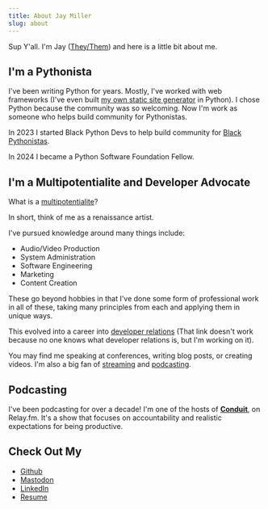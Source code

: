```yaml
---
title: About Jay Miller
slug: about
---
```


Sup Y'all. I'm Jay ([They/Them](https://pronouns.org/they-them)) and here is a little bit about me.

## I'm a Pythonista

I've been writing Python for years. Mostly, I've worked with web frameworks (I've even built [my own static site generator](https://github.com/render-engine/render-engine) in Python). I chose Python because the community was so welcoming. Now I'm work as someone who helps build community for Pythonistas.

In 2023 I started Black Python Devs to help build community for [Black Pythonistas](https://blackpythondevs.com).

In 2024 I became a Python Software Foundation Fellow.

## I'm a Multipotentialite and Developer Advocate

What is a [multipotentialite](https://puttylike.com/terminology)?

In short, think of me as a renaissance artist.

I've pursued knowledge around many things include:

- Audio/Video Production
- System Administration
- Software Engineering
- Marketing
- Content Creation

These go beyond hobbies in that I've done some form of professional work in all of these, taking many principles from each and applying them in unique ways.

This evolved into a career into [developer relations]() (That link doesn't work because no one knows what developer relations is, but I'm working on it).

You may find me speaking at conferences, writing blog posts, or creating videos. I'm also a big fan of [streaming](https://youtube.com/kjaymiller) and [podcasting](https://relay.fm/conduit).

## Podcasting

I've been podcasting for over a decade! I'm one of the hosts of [**Conduit**](https://relay.fm/conduit), on Relay.fm. It's a show that focuses on accountability and realistic expectations for being productive.

## Check Out My

- [Github](https://github.com/kjaymiller)
- [Mastodon](https://mastodon.social/@kjaymiller)
- [LinkedIn](https://www.linkedin.com/in/kjaymiller/)
- [Resume](https://jmblogstorrage.blob.core.windows.net/media/Developer%20Advocate%20Resume.pdf)
